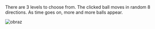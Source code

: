 There are 3 levels to choose from. The clicked ball moves in random 8 directions. As time goes on, more and more balls appear.

![obraz](https://user-images.githubusercontent.com/33842876/156894666-896f127c-08f1-456a-af88-3f2c7e784c4a.png)

